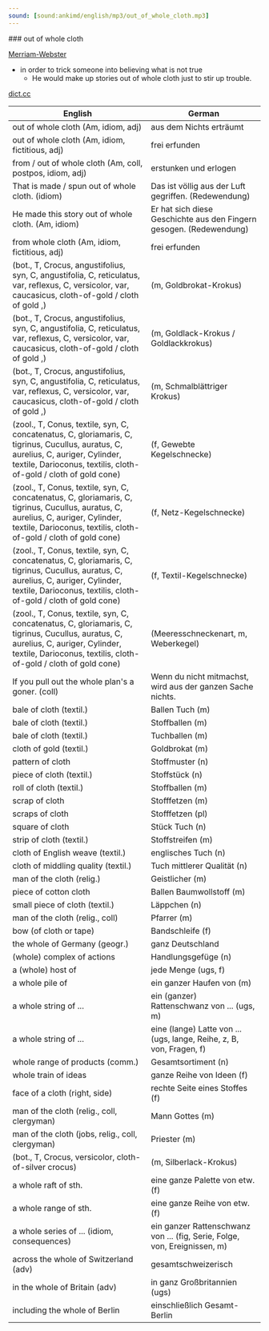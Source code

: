 ```yaml
---
sound: [sound:ankimd/english/mp3/out_of_whole_cloth.mp3]
---
```


\### out of whole cloth

[Merriam-Webster](https://www.merriam-webster.com/dictionary/out+of+whole+cloth)

- in order to trick someone into believing what is not true
    - He would make up stories out of whole cloth just to stir up trouble.

[dict.cc](https://www.dict.cc/out+of+whole+cloth)

| English        | German       |
| -------------- | ------------ |
| out of whole cloth (Am, idiom, adj) | aus dem Nichts erträumt |
| out of whole cloth (Am, idiom, fictitious, adj) | frei erfunden |
| from / out of whole cloth (Am, coll, postpos, idiom, adj) | erstunken und erlogen |
| That is made / spun out of whole cloth. (idiom) | Das ist völlig aus der Luft gegriffen. (Redewendung) |
| He made this story out of whole cloth. (Am, idiom) | Er hat sich diese Geschichte aus den Fingern gesogen. (Redewendung) |
| from whole cloth (Am, idiom, fictitious, adj) | frei erfunden |
|  (bot., T, Crocus, angustifolius, syn, C, angustifolia, C, reticulatus, var, reflexus, C, versicolor, var, caucasicus, cloth-of-gold / cloth of gold ,) |  (m, Goldbrokat-Krokus) |
|  (bot., T, Crocus, angustifolius, syn, C, angustifolia, C, reticulatus, var, reflexus, C, versicolor, var, caucasicus, cloth-of-gold / cloth of gold ,) |  (m, Goldlack-Krokus / Goldlackkrokus) |
|  (bot., T, Crocus, angustifolius, syn, C, angustifolia, C, reticulatus, var, reflexus, C, versicolor, var, caucasicus, cloth-of-gold / cloth of gold ,) |  (m, Schmalblättriger Krokus) |
|  (zool., T, Conus, textile, syn, C, concatenatus, C, gloriamaris, C, tigrinus, Cucullus, auratus, C, aurelius, C, auriger, Cylinder, textile, Darioconus, textilis, cloth-of-gold / cloth of gold cone) |  (f, Gewebte Kegelschnecke) |
|  (zool., T, Conus, textile, syn, C, concatenatus, C, gloriamaris, C, tigrinus, Cucullus, auratus, C, aurelius, C, auriger, Cylinder, textile, Darioconus, textilis, cloth-of-gold / cloth of gold cone) |  (f, Netz-Kegelschnecke) |
|  (zool., T, Conus, textile, syn, C, concatenatus, C, gloriamaris, C, tigrinus, Cucullus, auratus, C, aurelius, C, auriger, Cylinder, textile, Darioconus, textilis, cloth-of-gold / cloth of gold cone) |  (f, Textil-Kegelschnecke) |
|  (zool., T, Conus, textile, syn, C, concatenatus, C, gloriamaris, C, tigrinus, Cucullus, auratus, C, aurelius, C, auriger, Cylinder, textile, Darioconus, textilis, cloth-of-gold / cloth of gold cone) |  (Meeresschneckenart, m, Weberkegel) |
| If you pull out the whole plan's a goner. (coll) | Wenn du nicht mitmachst, wird aus der ganzen Sache nichts. |
| bale of cloth (textil.) | Ballen Tuch (m) |
| bale of cloth (textil.) | Stoffballen (m) |
| bale of cloth (textil.) | Tuchballen (m) |
| cloth of gold (textil.) | Goldbrokat (m) |
| pattern of cloth | Stoffmuster (n) |
| piece of cloth (textil.) | Stoffstück (n) |
| roll of cloth (textil.) | Stoffballen (m) |
| scrap of cloth | Stofffetzen (m) |
| scraps of cloth | Stofffetzen (pl) |
| square of cloth | Stück Tuch (n) |
| strip of cloth (textil.) | Stoffstreifen (m) |
| cloth of English weave (textil.) | englisches Tuch (n) |
| cloth of middling quality (textil.) | Tuch mittlerer Qualität (n) |
| man of the cloth (relig.) | Geistlicher (m) |
| piece of cotton cloth | Ballen Baumwollstoff (m) |
| small piece of cloth (textil.) | Läppchen (n) |
| man of the cloth (relig., coll) | Pfarrer (m) |
| bow (of cloth or tape) | Bandschleife (f) |
| the whole of Germany (geogr.) | ganz Deutschland |
| (whole) complex of actions | Handlungsgefüge (n) |
| a (whole) host of | jede Menge (ugs, f) |
| a whole pile of | ein ganzer Haufen von (m) |
| a whole string of ... | ein (ganzer) Rattenschwanz von ... (ugs, m) |
| a whole string of ... | eine (lange) Latte von ... (ugs, lange, Reihe, z, B, von, Fragen, f) |
| whole range of products (comm.) | Gesamtsortiment (n) |
| whole train of ideas | ganze Reihe von Ideen (f) |
| face of a cloth (right, side) | rechte Seite eines Stoffes (f) |
| man of the cloth (relig., coll, clergyman) | Mann Gottes (m) |
| man of the cloth (jobs, relig., coll, clergyman) | Priester (m) |
|  (bot., T, Crocus, versicolor, cloth-of-silver crocus) |  (m, Silberlack-Krokus) |
| a whole raft of sth. | eine ganze Palette von etw. (f) |
| a whole range of sth. | eine ganze Reihe von etw. (f) |
| a whole series of ... (idiom, consequences) | ein ganzer Rattenschwanz von ... (fig, Serie, Folge, von, Ereignissen, m) |
| across the whole of Switzerland (adv) | gesamtschweizerisch |
| in the whole of Britain (adv) | in ganz Großbritannien (ugs) |
| including the whole of Berlin | einschließlich Gesamt-Berlin |
